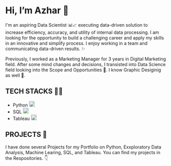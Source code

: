 # Hi, I’m Azhar 👋

I'm an aspiring Data Scientist 📊📈 executing data-driven solution to increase efficiency, accuracy, and utility of internal data processing. I am looking for the opportunity to build a challenging career and apply my skills in an innovative and simplify process. I enjoy working in a team and communicating data-driven results. ✨

Previously, I worked as a Marketing Manager for 3 years in Digital Marketing field. After some mind changes and decisions, I transisted into Data Science field looking into the Scope and Opportunities 🎯. I know Graphic Desiginig as well 🎨.

## TECH STACKS 👨‍💻

- Python <img src="https://upload.wikimedia.org/wikipedia/commons/thumb/c/c3/Python-logo-notext.svg/1869px-Python-logo-notext.svg.png" alt="Python" width="18" height="18"/>
- SQL <img src="https://www.freeiconspng.com/thumbs/sql-server-icon-png/sql-server-icon-png-29.png" alt="Python" width="18" height="18"/>
- Tableau <img src="https://iconape.com/wp-content/png_logo_vector/tableau-software.png" alt="Python" width="18" height="18"/>

## PROJECTS 🎲

I have done several Projects for my Portfolio on Python, Exxploratory Data Analysis, Machine Learing, SQL, and Tableau. You can find my projects in the Respositories. 👇
